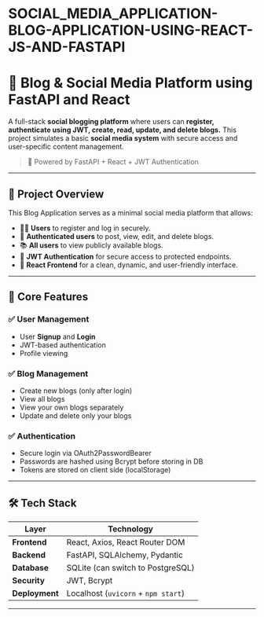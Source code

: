 # SOCIAL_MEDIA_APPLICATION-BLOG-APPLICATION-USING-REACT-JS-AND-FASTAPI


# 📝 Blog & Social Media Platform using FastAPI and React

A full-stack **social blogging platform** where users can **register, authenticate using JWT, create, read, update, and delete blogs.** This project simulates a basic **social media system** with secure access and user-specific content management.

> 🔐 Powered by FastAPI + React + JWT Authentication

---

## 📖 Project Overview

This Blog Application serves as a minimal social media platform that allows:

- 🧑‍💻 **Users** to register and log in securely.
- 📝 **Authenticated users** to post, view, edit, and delete blogs.
- 📚 **All users** to view publicly available blogs.
- 🔐 **JWT Authentication** for secure access to protected endpoints.
- 🎨 **React Frontend** for a clean, dynamic, and user-friendly interface.

---

## 🚀 Core Features

### ✅ User Management
- User **Signup** and **Login**
- JWT-based authentication
- Profile viewing

### ✅ Blog Management
- Create new blogs (only after login)
- View all blogs
- View your own blogs separately
- Update and delete only your blogs

### ✅ Authentication
- Secure login via OAuth2PasswordBearer
- Passwords are hashed using Bcrypt before storing in DB
- Tokens are stored on client side (localStorage)

---

## 🛠 Tech Stack

| Layer        | Technology              |
|--------------|--------------------------|
| **Frontend** | React, Axios, React Router DOM |
| **Backend**  | FastAPI, SQLAlchemy, Pydantic |
| **Database** | SQLite (can switch to PostgreSQL) |
| **Security** | JWT, Bcrypt |
| **Deployment** | Localhost (`uvicorn` + `npm start`) |

---



